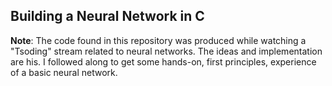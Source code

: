 ## Building a Neural Network in C

**Note**: The code found in this repository was produced while watching a "Tsoding" stream related to neural networks. The ideas and implementation are his. I followed along to get some hands-on, first principles, experience of a basic neural network.